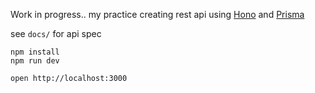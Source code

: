 Work in progress..
my practice creating rest api using [Hono](https://hono.dev/) and [Prisma](https://prisma.io) 

see `docs/` for api spec

```
npm install
npm run dev
```

```
open http://localhost:3000
```

